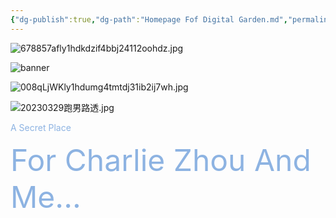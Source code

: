 ```yaml
---
{"dg-publish":true,"dg-path":"Homepage Fof Digital Garden.md","permalink":"/Homepage Fof Digital Garden/","title":"Homepage","tags":["gardenEntry"],"created":"2023-05-13T22:29:59.622+08:00","updated":"2023-05-14T00:00:39.153+08:00"}
---
```



![678857afly1hdkdzif4bbj24112oohdz.jpg](/img/user/Attached/Charlie/678857afly1hdkdzif4bbj24112oohdz.jpg)

![banner](/img/user/Attached/1/9/e/19e61b4b76ff9624db115f38c8c04b4757addbf7edb92eb03f2593fe2452a0c3.jpg)

![008qLjWKly1hdumg4tmtdj31ib2ij7wh.jpg](/img/user/Attached/Charlie/008qLjWKly1hdumg4tmtdj31ib2ij7wh.jpg)

![20230329跑男路透.jpg](/img/user/Attached/Charlie/20230329%E8%B7%91%E7%94%B7%E8%B7%AF%E9%80%8F.jpg)


<div class="title" style="color:#8db3e2">A Secret Place<p><font size="7" color="#8db3e2">For Charlie Zhou And Me...</font></p></div>

